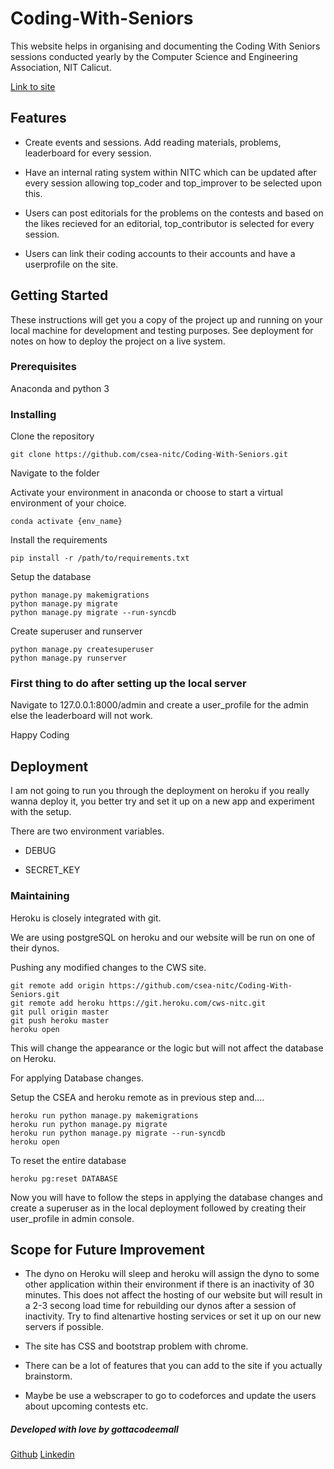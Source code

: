 
  

# Coding-With-Seniors

This website helps in organising and documenting the Coding With Seniors sessions conducted yearly by the Computer Science and Engineering Association, NIT Calicut.

[Link to site](https://cws-nitc.herokuapp.com)

  
  

## Features

  

- Create events and sessions. Add reading materials, problems, leaderboard for every session.

  

- Have an internal rating system within NITC which can be updated after every session allowing top_coder and top_improver to be selected upon this.

  

- Users can post editorials for the problems on the contests and based on the likes recieved for an editorial, top_contributor is selected for every session.

  

- Users can link their coding accounts to their accounts and have a userprofile on the site.

  

  

## Getting Started

  

  

These instructions will get you a copy of the project up and running on your local machine for development and testing purposes. See deployment for notes on how to deploy the project on a live system.

  

  

### Prerequisites

  

Anaconda and python 3

  

  

### Installing

  

Clone the repository

  

```
git clone https://github.com/csea-nitc/Coding-With-Seniors.git
```

  

Navigate to the folder

  

  

Activate your environment in anaconda or choose to start a virtual environment of your choice.

  

```
conda activate {env_name}
```

  

Install the requirements

  

```
pip install -r /path/to/requirements.txt
```

  

Setup the database

```
python manage.py makemigrations
python manage.py migrate
python manage.py migrate --run-syncdb
```

Create superuser and runserver

```
python manage.py createsuperuser
python manage.py runserver
```

  

  

### First thing to do after setting up the local server

  

Navigate to 127.0.0.1:8000/admin and create a user_profile for the admin else the leaderboard will not work.

  

  

Happy Coding

  

  

## Deployment

  

  

I am not going to run you through the deployment on heroku if you really wanna deploy it, you better try and set it up on a new app and experiment with the setup.

  

  

There are two environment variables.

  

- DEBUG

  

- SECRET_KEY

  

  

### Maintaining

  

Heroku is closely integrated with git.

  

We are using postgreSQL on heroku and our website will be run on one of their dynos.

  

  

Pushing any modified changes to the CWS site.

  

```
git remote add origin https://github.com/csea-nitc/Coding-With-Seniors.git
git remote add heroku https://git.heroku.com/cws-nitc.git
git pull origin master
git push heroku master
heroku open
```

  

This will change the appearance or the logic but will not affect the database on Heroku.

  

  

For applying Database changes.

Setup the CSEA and heroku remote as in previous step and....

  

```
heroku run python manage.py makemigrations
heroku run python manage.py migrate
heroku run python manage.py migrate --run-syncdb
heroku open
```

  

  

To reset the entire database

  

```
heroku pg:reset DATABASE
```

  

Now you will have to follow the steps in applying the database changes and create a superuser as in the local deployment followed by creating their user_profile in admin console.

  

  

## Scope for Future Improvement

  

- The dyno on Heroku will sleep and heroku will assign the dyno to some other application within their environment if there is an inactivity of 30 minutes. This does not affect the hosting of our website but will result in a 2-3 secong load time for rebuilding our dynos after a session of inactivity. Try to find altenartive hosting services or set it up on our new servers if possible.

  

- The site has CSS and bootstrap problem with chrome.

  

- There can be a lot of features that you can add to the site if you actually brainstorm.

  

- Maybe be use a webscraper to go to codeforces and update the users about upcoming contests etc.

  

##### Developed with love by gottacodeemall
[Github](https://github.com/gottacodeemall  "Github")
[Linkedin](https://www.linkedin.com/in/karthik-ammanamanchi/ "Linkedin")
